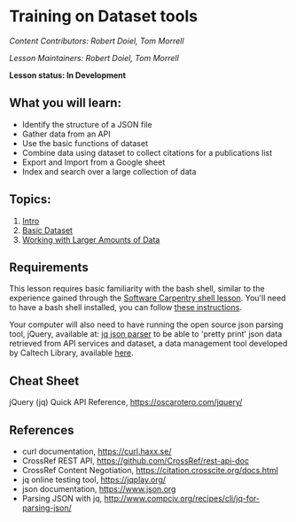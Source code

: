 Training on Dataset tools
=======

*Content Contributors: Robert Doiel, Tom Morrell*

*Lesson Maintainers: Robert Doiel, Tom Morrell*

**Lesson status: In Development**


## What you will learn:

* Identify the structure of a JSON file
* Gather data from an API
* Use the basic functions of dataset
* Combine data using dataset to collect citations for a publications list
* Export and Import from a Google sheet
* Index and search over a large collection of data

## Topics:

1. [Intro](00-intro-json-apis.html)
2. [Basic Dataset](01-basic-dataset.html)
3. [Working with Larger Amounts of Data](02-large-data.html)

## Requirements

This lesson requires basic familiarity with the bash shell, similar to the
experience gained through the
[Software Carpentry shell lesson](http://swcarpentry.github.io/shell-novice/).
You'll need to have a bash shell installed, you can follow
[these instructions](https://swcarpentry.github.io/workshop-template/#setup).

Your computer will also need to have running the open source json parsing tool, jQuery, available at:
 [jq json parser](https://stedolan.github.io/jq/) to be able to 'pretty print' json data retrieved from API services
and dataset, a data management tool developed by Caltech Library, available 
[here](https://github.com/caltechlibrary/dataset/).

## Cheat Sheet
jQuery (jq) Quick API Reference, https://oscarotero.com/jquery/

## References

+ curl documentation, https://curl.haxx.se/
+ CrossRef REST API, https://github.com/CrossRef/rest-api-doc
+ CrossRef Content Negotiation, https://citation.crosscite.org/docs.html
+ jq online testing tool, https://jqplay.org/
+ json documentation, https://www.json.org
+ Parsing JSON with jq, http://www.compciv.org/recipes/cli/jq-for-parsing-json/
